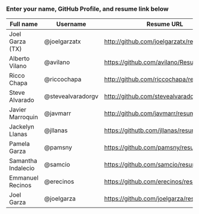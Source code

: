 ### Enter your name, GitHub Profile, and resume link below

| Full name          | Username          | Resume URL                                | Website URL                       |
|--------------------|-------------------|-------------------------------------------|-----------------------------------|
| Joel Garza (TX)    | @joelgarzatx      | http://github.com/joelgarzatx/resume      | https://joelgarzatx.github.io/    |             
| Alberto Vilano     | @avilano          | https://github.com/avilano/Resume         | https://avilano.github.io/        |
| Ricco Chapa        | @riccochapa       | http://github.com/riccochapa/resume       | https://riccochapa.github.io      |
| Steve Alvarado     | @stevealvaradorgv | http://github.com/stevealvaradorgv/resume | http://stevealvaradorgv.github.io |
| Javier Marroquin   | @javmarr          | http://github.com/javmarr/resume          | https://javmarr.github.io/        |
| Jackelyn Llanas    | @jllanas          | https://githutb.com/jllanas/resume        | http://jllanas.github.io/         |
| Pamela Garza       | @pamsny           | https://github.com/pamsny/resume          | https://pamsny.github.io/         |  
| Samantha Indalecio | @samcio           | https://github.com/samcio/resume          | https://samcio.github.io/         |
| Emmanuel Recinos   | @erecinos         | https://github.com/erecinos/resume        | https://erecinos.github.io/         
| Joel Garza         | @joelgarza        | https://github.com/joelgarza/resume       | https://joelgarza.github.io/      |   
